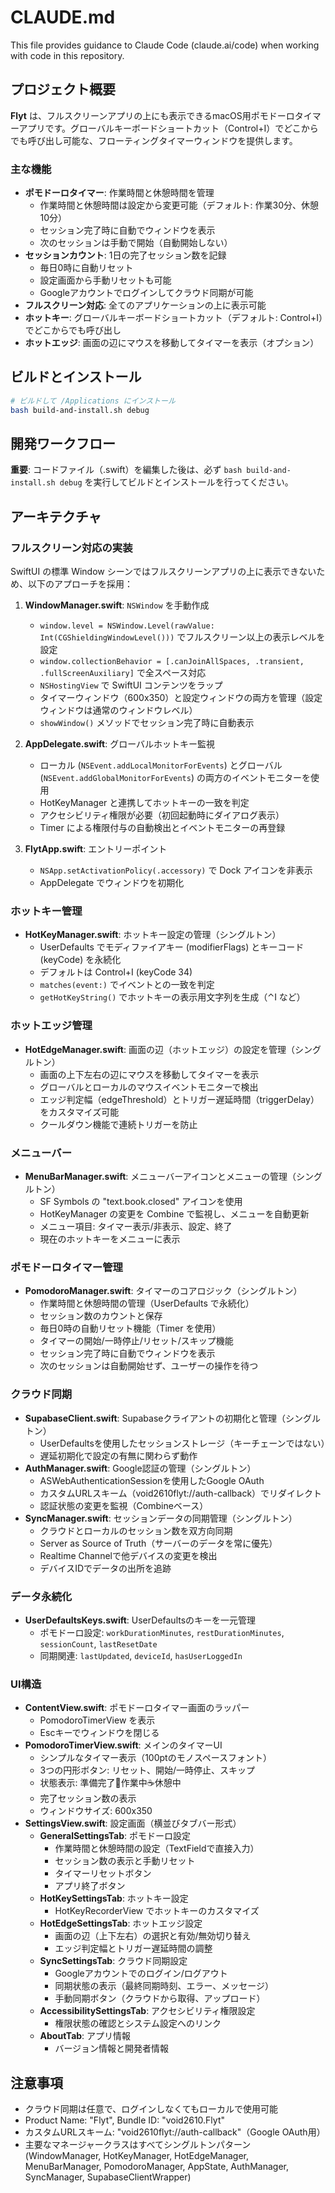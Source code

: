 # CLAUDE.md

This file provides guidance to Claude Code (claude.ai/code) when working with code in this repository.

## プロジェクト概要

**Flyt** は、フルスクリーンアプリの上にも表示できるmacOS用ポモドーロタイマーアプリです。グローバルキーボードショートカット（Control+I）でどこからでも呼び出し可能な、フローティングタイマーウィンドウを提供します。

### 主な機能

- **ポモドーロタイマー**: 作業時間と休憩時間を管理
  - 作業時間と休憩時間は設定から変更可能（デフォルト: 作業30分、休憩10分）
  - セッション完了時に自動でウィンドウを表示
  - 次のセッションは手動で開始（自動開始しない）
- **セッションカウント**: 1日の完了セッション数を記録
  - 毎日0時に自動リセット
  - 設定画面から手動リセットも可能
  - Googleアカウントでログインしてクラウド同期が可能
- **フルスクリーン対応**: 全てのアプリケーションの上に表示可能
- **ホットキー**: グローバルキーボードショートカット（デフォルト: Control+I）でどこからでも呼び出し
- **ホットエッジ**: 画面の辺にマウスを移動してタイマーを表示（オプション）

## ビルドとインストール

```bash
# ビルドして /Applications にインストール
bash build-and-install.sh debug
```

## 開発ワークフロー

**重要**: コードファイル（.swift）を編集した後は、必ず `bash build-and-install.sh debug` を実行してビルドとインストールを行ってください。

## アーキテクチャ

### フルスクリーン対応の実装

SwiftUI の標準 Window シーンではフルスクリーンアプリの上に表示できないため、以下のアプローチを採用：

1. **WindowManager.swift**: `NSWindow` を手動作成
   - `window.level = NSWindow.Level(rawValue: Int(CGShieldingWindowLevel()))` でフルスクリーン以上の表示レベルを設定
   - `window.collectionBehavior = [.canJoinAllSpaces, .transient, .fullScreenAuxiliary]` で全スペース対応
   - `NSHostingView` で SwiftUI コンテンツをラップ
   - タイマーウィンドウ（600x350）と設定ウィンドウの両方を管理（設定ウィンドウは通常のウィンドウレベル）
   - `showWindow()` メソッドでセッション完了時に自動表示

2. **AppDelegate.swift**: グローバルホットキー監視
   - ローカル (`NSEvent.addLocalMonitorForEvents`) とグローバル (`NSEvent.addGlobalMonitorForEvents`) の両方のイベントモニターを使用
   - HotKeyManager と連携してホットキーの一致を判定
   - アクセシビリティ権限が必要（初回起動時にダイアログ表示）
   - Timer による権限付与の自動検出とイベントモニターの再登録

3. **FlytApp.swift**: エントリーポイント
   - `NSApp.setActivationPolicy(.accessory)` で Dock アイコンを非表示
   - AppDelegate でウィンドウを初期化

### ホットキー管理

- **HotKeyManager.swift**: ホットキー設定の管理（シングルトン）
  - UserDefaults でモディファイアキー (modifierFlags) とキーコード (keyCode) を永続化
  - デフォルトは Control+I (keyCode 34)
  - `matches(event:)` でイベントとの一致を判定
  - `getHotKeyString()` でホットキーの表示用文字列を生成（⌃I など）

### ホットエッジ管理

- **HotEdgeManager.swift**: 画面の辺（ホットエッジ）の設定を管理（シングルトン）
  - 画面の上下左右の辺にマウスを移動してタイマーを表示
  - グローバルとローカルのマウスイベントモニターで検出
  - エッジ判定幅（edgeThreshold）とトリガー遅延時間（triggerDelay）をカスタマイズ可能
  - クールダウン機能で連続トリガーを防止

### メニューバー

- **MenuBarManager.swift**: メニューバーアイコンとメニューの管理（シングルトン）
  - SF Symbols の "text.book.closed" アイコンを使用
  - HotKeyManager の変更を Combine で監視し、メニューを自動更新
  - メニュー項目: タイマー表示/非表示、設定、終了
  - 現在のホットキーをメニューに表示

### ポモドーロタイマー管理

- **PomodoroManager.swift**: タイマーのコアロジック（シングルトン）
  - 作業時間と休憩時間の管理（UserDefaults で永続化）
  - セッション数のカウントと保存
  - 毎日0時の自動リセット機能（Timer を使用）
  - タイマーの開始/一時停止/リセット/スキップ機能
  - セッション完了時に自動でウィンドウを表示
  - 次のセッションは自動開始せず、ユーザーの操作を待つ

### クラウド同期

- **SupabaseClient.swift**: Supabaseクライアントの初期化と管理（シングルトン）
  - UserDefaultsを使用したセッションストレージ（キーチェーンではない）
  - 遅延初期化で設定の有無に関わらず動作
- **AuthManager.swift**: Google認証の管理（シングルトン）
  - ASWebAuthenticationSessionを使用したGoogle OAuth
  - カスタムURLスキーム（void2610flyt://auth-callback）でリダイレクト
  - 認証状態の変更を監視（Combineベース）
- **SyncManager.swift**: セッションデータの同期管理（シングルトン）
  - クラウドとローカルのセッション数を双方向同期
  - Server as Source of Truth（サーバーのデータを常に優先）
  - Realtime Channelで他デバイスの変更を検出
  - デバイスIDでデータの出所を追跡

### データ永続化

- **UserDefaultsKeys.swift**: UserDefaultsのキーを一元管理
  - ポモドーロ設定: `workDurationMinutes`, `restDurationMinutes`, `sessionCount`, `lastResetDate`
  - 同期関連: `lastUpdated`, `deviceId`, `hasUserLoggedIn`

### UI構造

- **ContentView.swift**: ポモドーロタイマー画面のラッパー
  - PomodoroTimerView を表示
  - Escキーでウィンドウを閉じる
- **PomodoroTimerView.swift**: メインのタイマーUI
  - シンプルなタイマー表示（100ptのモノスペースフォント）
  - 3つの円形ボタン: リセット、開始/一時停止、スキップ
  - 状態表示: 準備完了🍅作業中☕️休憩中
  - 完了セッション数の表示
  - ウィンドウサイズ: 600x350
- **SettingsView.swift**: 設定画面（横並びタブバー形式）
  - **GeneralSettingsTab**: ポモドーロ設定
    - 作業時間と休憩時間の設定（TextFieldで直接入力）
    - セッション数の表示と手動リセット
    - タイマーリセットボタン
    - アプリ終了ボタン
  - **HotKeySettingsTab**: ホットキー設定
    - HotKeyRecorderView でホットキーのカスタマイズ
  - **HotEdgeSettingsTab**: ホットエッジ設定
    - 画面の辺（上下左右）の選択と有効/無効切り替え
    - エッジ判定幅とトリガー遅延時間の調整
  - **SyncSettingsTab**: クラウド同期設定
    - Googleアカウントでのログイン/ログアウト
    - 同期状態の表示（最終同期時刻、エラー、メッセージ）
    - 手動同期ボタン（クラウドから取得、アップロード）
  - **AccessibilitySettingsTab**: アクセシビリティ権限設定
    - 権限状態の確認とシステム設定へのリンク
  - **AboutTab**: アプリ情報
    - バージョン情報と開発者情報

## 注意事項

- クラウド同期は任意で、ログインしなくてもローカルで使用可能
- Product Name: "Flyt", Bundle ID: "void2610.Flyt"
- カスタムURLスキーム: "void2610flyt://auth-callback"（Google OAuth用）
- 主要なマネージャークラスはすべてシングルトンパターン (WindowManager, HotKeyManager, HotEdgeManager, MenuBarManager, PomodoroManager, AppState, AuthManager, SyncManager, SupabaseClientWrapper)
